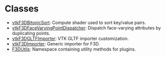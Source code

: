 # Classes

* [vtkF3DBitonicSort](classvtkF3DBitonicSort.md): Compute shader used to sort key/value pairs.
* [vtkF3DFaceVaryingPointDispatcher](classvtkF3DFaceVaryingPointDispatcher.md): Dispatch face-varying attributes by duplicating points.
* [vtkF3DGLTFImporter](classvtkF3DGLTFImporter.md): VTK GLTF importer customization.
* [vtkF3DImporter](classvtkF3DImporter.md): Generic importer for F3D.
* [F3DUtils](classF3DUtils.md): Namespace containing utility methods for plugins.